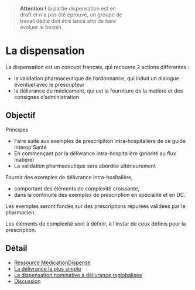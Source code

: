 <div style="width: 65%">
    <blockquote class="stu-note">
    <p>
    <b>Attention !</b> la partie dispensation est en draft et n'a pas été éprouvé, un groupe de travail dédié doit être lancé afin de faire évoluer le besoin.
    </p>
    </blockquote>
</div>

# La dispensation

La dispensation est un concept français, qui recouvre 2 actions différentes :

- la validation pharmaceutique de l’ordonnance, qui induit un dialogue éventuel avec le prescripteur
- la délivrance du médicament, qui est la fourniture de la matière et des consignes d’administration

## Objectif

Principes

- Faire suite aux exemples de prescripition intra-hospitalière de ce guide Interop'Santé
- En commençant par la délivrance intra-hospitalière (priorité au flux matière)
- La validation pharmaceutique sera abordée ultérieurement

Fournir des exemples de délivrance intra-hosîtalière,

- comportant des éléments de complexité croissante,
- dans la continuité des exemples de prescription en spécialité et en DC.

Les exemples seront fondés sur des prescriptions réputées validées par le pharmacien.

Les éléments de complexité sont à définir, à l’instar de ceux définis pour la prescription.

## Détail

- [Ressource MedicationDispense](dispensation-RessourceMedicationDispense.html)
- [La délivrance la plus simple](dispensation-DelivrancePlusSimple.html)
- [La dispensation nominative à délivrance reglobalisée](dispensation-DispensationNominativeDelivranceReglobalisee.html)
- [Discussion](dispensation-Discussion.html)
